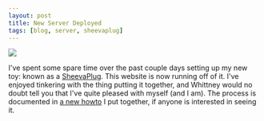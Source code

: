 ```yaml
---
layout: post
title: New Server Deployed
tags: [blog, server, sheevaplug]
---
```


<img class="img_right" src="http://upload.wikimedia.org/wikipedia/commons/thumb/7/7b/SheevaPlug_with_external_drive_enclosure.jpg/300px-SheevaPlug_with_external_drive_enclosure.jpg" />

I've spent some spare time over the past couple days setting up my new toy: known as a [SheevaPlug][].  This website is now running off of it.  I've enjoyed tinkering with the thing putting it together, and Whittney would no doubt tell you that I've quite pleased with myself (and I am).  The process is documented in [a new howto][] I put together, if anyone is interested in seeing it.

[SheevaPlug]:http://en.wikipedia.org/wiki/SheevaPlug
[a new howto]:/2010/01/06/howto_setup_sheeva_plug/
